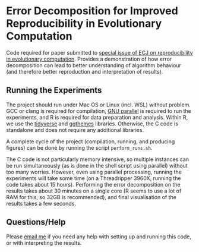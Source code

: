 # Error Decomposition for Improved Reproducibility in Evolutionary Computation

Code required for paper submitted to [special issue of ECJ on reproducibility in evolutionary computation](https://direct.mit.edu/DocumentLibrary/CallForPapers/ecj-si-rep.pdf). Provides a demonstration of how error decomposition can lead to better understanding of algorithm behaviour (and therefore better reproduction and interpretation of results).

## Running the Experiments

The project should run under Mac OS or Linux (incl. WSL) without problem. GCC or clang is required for compilation, [GNU parallel](https://www.gnu.org/software/parallel/) is required to run the experiments, and R is required for data preparation and analysis. Within R, we use the [tidyverse](https://www.tidyverse.org/) and [ggthemes](https://yutannihilation.github.io/allYourFigureAreBelongToUs/ggthemes/) libraries. Otherwise, the C code is standalone and does not require any additional libraries.  

A complete cycle of the project (compilation, running, and producing figures) can be done by running the script `perform_runs.sh`.

The C code is not particularly memory intensive, so multiple instances can be run simultaneously (as is done in the shell script using parallel) without too many worries. However, even using parallel processing, running the experiments will take some time (on a Threadripper 3960X, running the code takes about 15 hours). Performing the error decomposition on the results takes about 30 minutes on a single core (R seems to use a lot of RAM for this, so 32GB is recommended), and final visualisation of the results takes a few seconds.

## Questions/Help
Please [email me](mailto:grant.dick@otago.ac.nz) if you need any help with setting up and running this code, or with interpreting the results.
